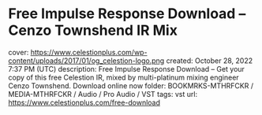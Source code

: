 # Free Impulse Response Download – Cenzo Townshend IR Mix

cover: https://www.celestionplus.com/wp-content/uploads/2017/01/og_celestion-logo.png
created: October 28, 2022 7:37 PM (UTC)
description: Free Impulse Response Download – Get your copy of this free Celestion IR, mixed by multi-platinum mixing engineer Cenzo Townshend. Download online now
folder: BOOKMRKS-MTHRFCKR / MEDIA-MTHRFCKR / Audio / Pro Audio / VST
tags: vst
url: https://www.celestionplus.com/free-download